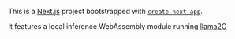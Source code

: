 This is a [Next.js](https://nextjs.org/) project bootstrapped with [`create-next-app`](https://github.com/vercel/next.js/tree/canary/packages/create-next-app).

It features a local inference WebAssembly module running [llama2C](https://github.com/karpathy/llama2.c)